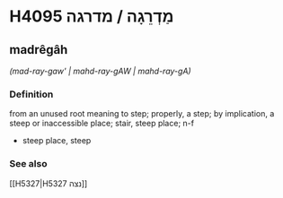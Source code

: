 # H4095 מַדְרֵגָה / מדרגה

## madrêgâh

_(mad-ray-gaw' | mahd-ray-ɡAW | mahd-ray-ɡA)_

### Definition

from an unused root meaning to step; properly, a step; by implication, a steep or inaccessible place; stair, steep place; n-f

- steep place, steep

### See also

[[H5327|H5327 נצה]]
